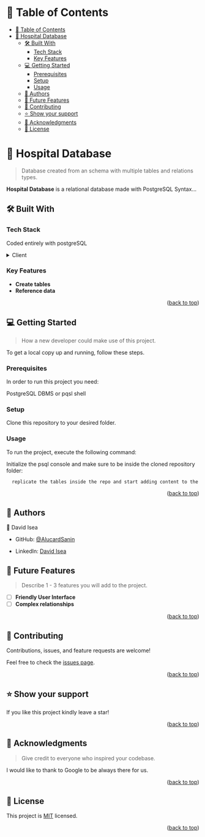 <a name="readme-top"></a>

<!--
HOW TO USE:
This is an example of how you may give instructions on setting up your project locally.

Modify this file to match your project and remove sections that don't apply.

REQUIRED SECTIONS:
- Table of Contents
- About the Project
  - Built With
  - Live Demo
- Getting Started
- Authors
- Future Features
- Contributing
- Show your support
- Acknowledgements
- License

OPTIONAL SECTIONS:
- FAQ

After you're finished please remove all the comments and instructions!
-->

<!-- TABLE OF CONTENTS -->

# 📗 Table of Contents
- [📗 Table of Contents](#-table-of-contents)
- [📖 Hospital Database ](#-hospital-database-)
  - [🛠 Built With ](#-built-with-)
    - [Tech Stack ](#tech-stack-)
    - [Key Features ](#key-features-)
  - [💻 Getting Started ](#-getting-started-)
    - [Prerequisites](#prerequisites)
    - [Setup](#setup)
    - [Usage](#usage)
  - [👥 Authors ](#-authors-)
  - [🔭 Future Features ](#-future-features-)
  - [🤝 Contributing ](#-contributing-)
  - [⭐️ Show your support ](#️-show-your-support-)
  - [🙏 Acknowledgments ](#-acknowledgments-)
  - [📝 License ](#-license-)

<!-- PROJECT DESCRIPTION -->

# 📖 Hospital Database <a name="about-project"></a>

>Database created from an schema with multiple tables and relations types.

**Hospital Database** is a relational database made with PostgreSQL Syntax...

## 🛠 Built With <a name="built-with"></a>

### Tech Stack <a name="tech-stack"></a>

Coded entirely with postgreSQL

<details>
  <summary>Client</summary>
  <ul>
    <li><a href="https://www.postgresql.org/">
    Postgre</a></li>
  </ul>
</details>

<!-- Features -->

### Key Features <a name="key-features"></a>

- **Create tables**
- **Reference data**

<p align="right">(<a href="#readme-top">back to top</a>)</p>

<!-- GETTING STARTED -->

## 💻 Getting Started <a name="getting-started"></a>

> How a new developer could make use of this project.

To get a local copy up and running, follow these steps.

### Prerequisites

In order to run this project you need:

PostgreSQL DBMS or pqsl shell


### Setup

Clone this repository to your desired folder.


### Usage

To run the project, execute the following command:


Initialize the psql console and make sure to be inside the cloned repository folder:

```sh
  replicate the tables inside the repo and start adding content to the table
```

<p align="right">(<a href="#readme-top">back to top</a>)</p>

<!-- AUTHORS -->

## 👥 Authors <a name="authors"></a>


👤 David Isea

- GitHub: [@AlucardSanin](https://github.com/AlucardSanin)

- LinkedIn: [David Isea](https://www.linkedin.com/in/davidisea/)

<!-- FUTURE FEATURES -->

## 🔭 Future Features <a name="future-features"></a>

> Describe 1 - 3 features you will add to the project.

- [ ] **Friendly User Interface**
- [ ] **Complex relationships**

<p align="right">(<a href="#readme-top">back to top</a>)</p>

<!-- CONTRIBUTING -->

## 🤝 Contributing <a name="contributing"></a>

Contributions, issues, and feature requests are welcome!

Feel free to check the [issues page](../../issues/).

<p align="right">(<a href="#readme-top">back to top</a>)</p>

<!-- SUPPORT -->

## ⭐️ Show your support <a name="support"></a>


If you like this project kindly leave a star!

<p align="right">(<a href="#readme-top">back to top</a>)</p>

<!-- ACKNOWLEDGEMENTS -->

## 🙏 Acknowledgments <a name="acknowledgements"></a>

> Give credit to everyone who inspired your codebase.

I would like to thank to Google to be always there for us.

<p align="right">(<a href="#readme-top">back to top</a>)</p>

<!-- LICENSE -->

## 📝 License <a name="license"></a>

This project is [MIT](./LICENSE) licensed.


<p align="right">(<a href="#readme-top">back to top</a>)</p>
